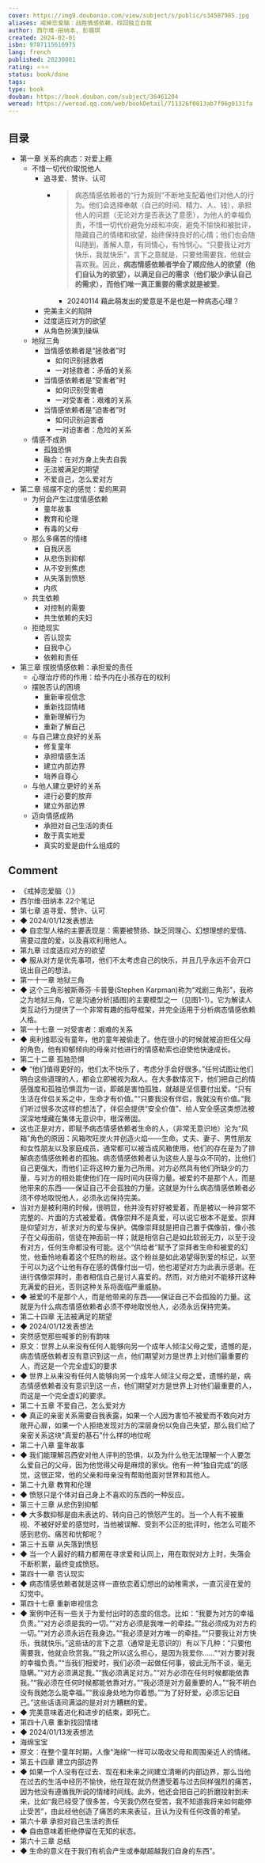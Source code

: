 ```yaml
---
cover: https://img9.doubanio.com/view/subject/s/public/s34587985.jpg
aliases: 戒掉恋爱脑：战胜情感依赖，找回独立自我
author: 西尔维·田纳本, 彭璐琪
created: 2024-02-01
isbn: 9787115616975
lang: french
published: 20230801
rating: ⭐⭐⭐
status: book/done
tags: 
type: book
douban: https://book.douban.com/subject/36461204
weread: https://weread.qq.com/web/bookDetail/711326f0813ab7f96g0131fa
---
```


## 目录
  - 第一章 关系的病态：对爱上瘾
    - 不惜一切代价取悦他人
      - 追寻爱、赞许、认可
          - > 病态情感依赖者的“行为规则”不断地支配着他们对他人的行为。他们会选择奉献（自己的时间、精力、人、钱），承担他人的问题（无论对方是否表达了意愿），为他人的幸福负责，不惜一切代价避免分歧和冲突，避免不愉快和被批评，隐藏自己的情绪和欲望，始终保持良好的心情；他们也会随叫随到，善解人意，有同情心，有怜悯心。“只要我让对方快乐，我就快乐”，言下之意就是，只要他需要我，他就会喜欢我。因此，**病态情感依赖者学会了顺应他人的欲望（他们自认为的欲望），以满足自己的需求（他们极少承认自己的需求），而他们唯一真正重要的需求就是被爱**。
            - 20240114 藉此萌发出的爱意是不是也是一种病态心理？
      - 完美主义的陷阱
      - 过度适应对方的欲望
      - 从角色扮演到操纵
    - 地狱三角
      - 当情感依赖者是“拯救者”时
        - 如何识别拯救者
        - 一对拯救者：矛盾的关系
      - 当情感依赖者是“受害者”时
        - 如何识别受害者
        - 一对受害者：艰难的关系
      - 当情感依赖者是“迫害者”时
        - 如何识别迫害者
        - 一对迫害者：危险的关系
    - 情感不成熟
      - 孤独恐惧
      - 融合：在对方身上失去自我
      - 无法被满足的期望
      - 不爱自己，怎么爱对方
  - 第二章 摇摆不定的感觉：爱的黑洞
    - 为何会产生过度情感依赖
      - 童年故事
      - 教育和伦理
      - 有毒的父母
    - 那么多痛苦的情绪
      - 自我厌恶
      - 从悲伤到抑郁
      - 从不安到焦虑
      - 从失落到愤怒
      - 内疚
    - 共生依赖
      - 对控制的需要
      - 共生依赖的夫妇
    - 拒绝现实
      - 否认现实
      - 自我中心
      - 依赖和责任
  - 第三章 摆脱情感依赖：承担爱的责任
    - 心理治疗师的作用：给予内在小孩存在的权利
    - 摆脱否认的困境
      - 重新审视信念
      - 重新找回情绪
      - 重新理解行为
      - 重新了解自己
    - 与自己建立良好的关系
      - 修复童年
      - 承担情感生活
      - 建立内部边界
      - 培养自尊心
    - 与他人建立更好的关系
      - 进行必要的放弃
      - 建立外部边界
    - 迈向情感成熟
      - 承担对自己生活的责任
      - 敢于真实地爱
      - 真实的爱是由什么组成的
## Comment
- 《戒掉恋爱脑（）》
- 西尔维·田纳本
  22个笔记
- 第七章 追寻爱、赞许、认可
- ◆ 2024/01/12发表想法
- ◆ 自恋型人格的主要表现是：需要被赞扬、缺乏同理心、幻想理想的爱情、需要过度的爱，以及喜欢利用他人。
- 第九章 过度适应对方的欲望
- ◆ 服从对方是优先事项，他们不太考虑自己的快乐，并且几乎永远不会开口说出自己的想法。
- 第一十一章 地狱三角
- ◆ 这个三角形被斯蒂芬·卡普曼(Stephen Karpman)称为“戏剧三角形”，我称之为地狱三角，它是沟通分析[插图]的主要模型之一（见图1-1）。它为解读人类互动行为提供了一个非常有趣的指导框架，并完全适用于分析病态情感依赖人格。
- 第一十七章 一对受害者：艰难的关系
- ◆ 奥利维耶没有童年，他的童年被偷走了。他在很小的时候就被迫担任父母的角色，他有抑郁倾向的母亲对他进行的情感勒索也迫使他快速成长。
- 第二十二章 孤独恐惧
- ◆ “他们值得更好的，他们太不快乐了，考虑分手会好很多。”任何试图让他们明白这些道理的人，都会立即被视为敌人。在大多数情况下，他们把自己的情感强度和孤独恐惧混为一谈，即越是害怕孤独，就越是坚信要付出爱。“只有生活在伴侣关系之中，生命才有价值。”“只要我没有伴侣，我就没有价值。”我们听过很多次这样的想法了，伴侣会提供“安全价值”、给人安全感这类想法被深深地埋藏在集体无意识中，根深蒂固。
- 这也正是对方，即赋予病态情感依赖者生命的人，（非常无意识地）沦为“风箱”角色的原因：风箱吹旺炭火并创造火焰——生命。丈夫、妻子、男性朋友和女性朋友以及家庭成员，通常都可以被当成风箱使用，他们的存在是为了排解病态情感依赖者的孤独。病态情感依赖者认为这些人是与众不同的，比他们自己更强大，而他们正将这种力量为己所用。对方必然具有他们所缺少的力量，与对方的相处能使他们在一段时间内获得力量。被爱的不是那个人，而是他带来的东西——保证自己不会孤独的力量。这就是为什么病态情感依赖者必须不停地取悦他人，必须永远保持完美。
- 当对方是被利用的时候，很明显，他并没有好好被爱着，而是被以一种非常不完整的、片面的方式被爱着。偶像崇拜不是真爱，可以说它根本不是爱。崇拜是仰望对方，祈求对方的爱与保护。偶像崇拜就是把自己置于偶像前，像小孩子在父母面前，信徒在神面前一样；就是相信自己是如此软弱无力，以至于没有对方，任何生命都没有可能。这个“供给者”赋予了崇拜者生命和被爱的幻觉，他垂怜地看着这个狂热的粉丝。这个粉丝是如此渴望得到爱的标记，以至于可以为这个让他有存在感的偶像付出一切，他也渴望对方为此表示感谢。在进行偶像崇拜时，患者相信自己是讨人喜爱的。然而，对方绝对不能移开这种充满爱的目光，否则这种关系将面临严重威胁。
- ◆ 被爱的不是那个人，而是他带来的东西——保证自己不会孤独的力量。这就是为什么病态情感依赖者必须不停地取悦他人，必须永远保持完美。
- 第二十四章 无法被满足的期望
- ◆ 2024/01/12发表想法
- 突然感觉那些喊爹的别有韵味
- 原文：世界上从来没有任何人能够向另一个成年人倾注父母之爱，遗憾的是，病态情感依赖者没有意识到这一点，他们期望对方是世界上对他们最重要的人，而这是一个完全虚幻的要求
- ◆ 世界上从来没有任何人能够向另一个成年人倾注父母之爱，遗憾的是，病态情感依赖者没有意识到这一点，他们期望对方是世界上对他们最重要的人，而这是一个完全虚幻的要求。
- 第二十五章 不爱自己，怎么爱对方
- ◆ 真正的亲密关系需要自我表露，如果一个人因为害怕不被爱而不敢向对方敞开心扉，如果一个人拒绝发现对方的深层身份以免自己失望，那么我们给了亲密关系这块“真爱的基石”什么样的地位呢
- 第二十八章 童年故事
- ◆ 我们能理解吕西安对他人评判的恐惧，以及为什么他无法理解一个人要怎么爱自己的父母，因为他觉得父母是麻烦的家伙。他有一种“独自完成”的感觉，这很正常，他的父亲和母亲没有帮助他面对世界和其他人。
- 第二十九章 教育和伦理
- ◆ 愤怒只是个体对自己身上不喜欢的东西的一种反应。
- 第三十三章 从悲伤到抑郁
- ◆ 大多数抑郁是由未表达的、转向自己的愤怒产生的。当一个人有不被重视、不被好好爱的感觉时，当他被误解、受到不公正的批评时，他怎么可能不感到悲伤、痛苦和忧郁呢？
- 第三十五章 从失落到愤怒
- ◆ 当一个人最好的精力都用在寻求爱和认同上，用在取悦对方上时，失落会不断积累，最终变成愤怒。
- 第四十一章 否认现实
- ◆ 病态情感依赖者就是这样一直依恋着幻想出的幼稚需求，一直沉浸在爱的幻觉中。
- 第四十七章 重新审视信念
- ◆ 案例中还有一些关于为爱付出时的态度的信念。比如：“我要为对方的幸福负责。”“对方必须是我的一切。”“对方必须是我唯一的牵挂。”“我必须成为对方的一切。”“对方必须永远在我身边。”“我必须是对方唯一的牵挂。”“只要我让对方快乐，我就快乐。”这些话的言下之意（通常是无意识的）有以下几种：“只要他需要我，他就会欣赏我。”“我之所以这么担心，是因为我爱你……”“对方要对我的幸福负责。”“当我们相爱时，我们必须一起做任何事，彼此无所不谈，毫无隐瞒。”“对方必须满足我。”“我必须满足对方。”“对方必须在任何时候都能依靠我。”“我必须在任何时候都能依靠对方。”“我必须是对方最重要的人。”“我不明白没有我她怎么能幸福。”“我设身处地为你着想。”“为了好好爱，必须忘记自己。”这些话语间满溢的是对对方糟糕的爱。
- ◆ 完美意味着进化和进步的结束，即死亡。
- 第四十八章 重新找回情绪
- ◆ 2024/01/13发表想法
- 海绵宝宝
- 原文：在整个童年时期，人像“海绵”一样可以吸收父母和周围亲近人的情绪。
- 第五十四章 建立内部边界
- ◆ 如果一个人没有在过去、现在和未来之间建立清晰的内部边界，那么当他在过去的生活中经历不愉快，他在现在就仍然遭受着与过去同样强烈的痛苦，因为他没有遵循我所说的情绪时间线。此外，他还会把自己的折磨投射到未来，比如“我已经受了很多苦，今天我仍然在受苦，我不知道我将来如何能停止受苦”，由此经他创造了痛苦的未来表征，且认为没有任何改善的希望。
- 第六十章 承担对自己生活的责任
- ◆ 自由意味着拒绝停留在无知的状态。
- 第六十三章 总结
- ◆ 生命的意义在于我们有机会产生或奉献超越我们自身的东西”。